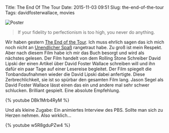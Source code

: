 Title: The End Of The Tour
Date: 2015-11-03 09:51
Slug: the-end-of-the-tour
Tags: davidfosterwallace, movies

![Poster]({filename}/images/the_end_of_the_tour.jpg)

> If your fidelity to perfectionism is too high, you never do anything.

Wir haben gestern [The End of the Tour](http://www.imdb.com/title/tt3416744/). Ich muss ehrlich sagen das ich mich noch nicht an [Unendlicher Spaß](https://de.wikipedia.org/wiki/Unendlicher_Spa%C3%9F) rangetraut habe. Zu groß ist mein Respekt. Aber nach diesem Film habe ich mir das Buch besorgt und wird als nächstes gelesen. Der Film handelt von dem Rolling Stone Schreiber David Lipski der einen Artikel über David Foster Wallace schreiben will und ihn dafür ein paar Tage auf einer Lesereise begleitet. Der Film spiegelt die Tonbandaufnahmen wieder die David Lipski dabei anfertigte. Diese Zerbrechlichkeit, sie ist so spürbar den gesamten Film lang. Jason Segel als David Foster Wallace lässt einen das ein und andere mal sehr schwer schlucken. Brilliant gespielt. Eine absolute Empfehlung.

{% youtube DBk1Mrb4RyM %}

Und als kleine Zugabe: Ein animiertes Interview des PBS. Sollte man sich zu Herzen nehmen. Also wirklich...

{% youtube w5R8gduPZw4 %}
